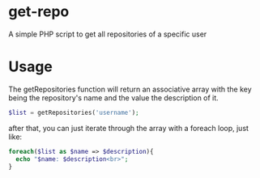 # get-repo
A simple PHP script to get all repositories of a specific user
# Usage
The getRepositories function will return an associative array with the key being the repository's name and the value the description of it.
```php 
$list = getRepositories('username');
```
after that, you can just iterate through the array with a foreach loop, just like:
```php 
foreach($list as $name => $description){
  echo "$name: $description<br>";
}
```
